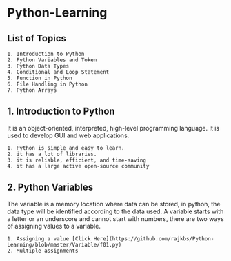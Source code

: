 # Python-Learning

## List of Topics
	1. Introduction to Python
	2. Python Variables and Token
	3. Python Data Types
	4. Conditional and Loop Statement
	5. Function in Python
	6. File Handling in Python
	7. Python Arrays
  
  ## 1. Introduction to Python
  It is an object-oriented, interpreted, high-level programming language. It is used to develop GUI and web applications.

	1. Python is simple and easy to learn.
	2. it has a lot of libraries.
	3. it is reliable, efficient, and time-saving
	4. it has a large active open-source community 
  
  ## 2. Python Variables
  The variable is a memory location where data can be stored, in python, the data type will be 	identified according to the data used. A variable starts with a letter or an underscore and cannot start with numbers, there are two 	ways of assigning values to a variable.
	
  	1. Assigning a value [Click Here](https://github.com/rajkbs/Python-Learning/blob/master/Variable/f01.py)
	2. Multiple assignments
	
	
  
  
  
  
